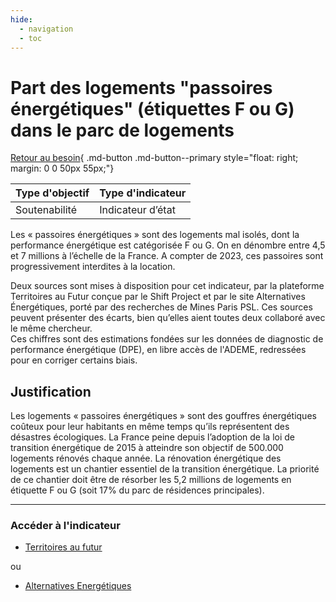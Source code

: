 ```yaml
---
hide:
  - navigation
  - toc
---
```


# Part des logements "passoires énergétiques" (étiquettes F ou G) dans le parc de logements 

[Retour au besoin](https://konsilion.github.io/diag360/pages/besoins/bv3){ .md-button .md-button--primary style="float: right; margin: 0 0 50px 55px;"}

|Type d'objectif|Type d'indicateur|
|--|--|
|Soutenabilité|Indicateur d’état|
Les  «  passoires  énergétiques  »  sont  des  logements  mal  isolés,  dont  la  performance énergétique est catégorisée F ou G. On en dénombre entre 4,5 et 7 millions à l’échelle de  la  France.  A  compter  de  2023,  ces  passoires  sont progressivement interdites à la location. 
 
Deux sources sont mises à disposition pour cet indicateur, par la plateforme Territoires au Futur conçue par le Shift Project et par le site Alternatives Énergétiques, porté par des  recherches  de  Mines  Paris  PSL.  Ces  sources  peuvent  présenter  des  écarts,  bien qu’elles aient toutes deux collaboré avec le même chercheur.  
Ces  chiffres  sont  des  estimations  fondées  sur  les  données  de  diagnostic  de performance  énergétique  (DPE),  en  libre  accès  de  l'ADEME,  redressées  pour  en corriger certains biais.  

## Justification

Les  logements  « passoires  énergétiques »  sont  des  gouffres  énergétiques  coûteux pour leur habitants en même temps qu’ils représentent des désastres écologiques. La France peine depuis l’adoption de la loi de transition énergétique de 2015 à atteindre son objectif de 500.000 logements rénovés chaque année. La rénovation énergétique des logements est un chantier essentiel de la transition énergétique. La priorité de ce chantier  doit être de résorber les 5,2 millions de logements en étiquette F ou G (soit 17% du parc de résidences principales).  

---

### Accéder à l'indicateur

- [Territoires au futur](https://territoiresaufutur.org/carte?indicator=passoires_thermiques&scale=epci)

ou

- [Alternatives Energétiques](https://www.energy-alternatives.eu/2022/03/16/DPE-open-data.html)